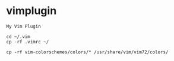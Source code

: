 vimplugin
=========
```
My Vim Plugin

cd ~/.vim
cp -rf .vimrc ~/

cp -rf vim-colorschemes/colors/* /usr/share/vim/vim72/colors/
```

